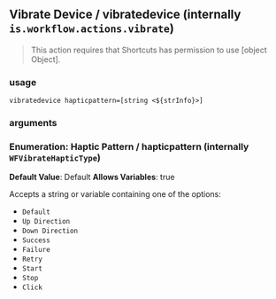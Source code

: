 
## Vibrate Device / vibratedevice (internally `is.workflow.actions.vibrate`)


> This action requires that Shortcuts has permission to use [object Object].

### usage
`vibratedevice hapticpattern=[string <${strInfo}>]`

### arguments
### Enumeration: Haptic Pattern / hapticpattern (internally `WFVibrateHapticType`)
**Default Value**: Default
**Allows Variables**: true


Accepts a string 
or variable
containing one of the options:

- `Default`
- `Up Direction`
- `Down Direction`
- `Success`
- `Failure`
- `Retry`
- `Start`
- `Stop`
- `Click`
